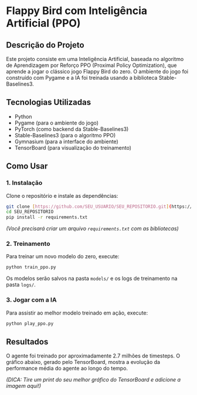# Flappy Bird com Inteligência Artificial (PPO)

## Descrição do Projeto

Este projeto consiste em uma Inteligência Artificial, baseada no algoritmo de Aprendizagem por Reforço PPO (Proximal Policy Optimization), que aprende a jogar o clássico jogo Flappy Bird do zero. O ambiente do jogo foi construído com Pygame e a IA foi treinada usando a biblioteca Stable-Baselines3.

## Tecnologias Utilizadas
* Python
* Pygame (para o ambiente do jogo)
* PyTorch (como backend da Stable-Baselines3)
* Stable-Baselines3 (para o algoritmo PPO)
* Gymnasium (para a interface do ambiente)
* TensorBoard (para visualização do treinamento)

## Como Usar

### 1. Instalação
Clone o repositório e instale as dependências:
```bash
git clone [https://github.com/SEU_USUARIO/SEU_REPOSITORIO.git](https://github.com/SEU_USUARIO/SEU_REPOSITORIO.git)
cd SEU_REPOSITORIO
pip install -r requirements.txt 
```
*(Você precisará criar um arquivo `requirements.txt` com as bibliotecas)*

### 2. Treinamento
Para treinar um novo modelo do zero, execute:
```bash
python train_ppo.py
```
Os modelos serão salvos na pasta `models/` e os logs de treinamento na pasta `logs/`.

### 3. Jogar com a IA
Para assistir ao melhor modelo treinado em ação, execute:
```bash
python play_ppo.py
```

## Resultados
O agente foi treinado por aproximadamente 2.7 milhões de timesteps. O gráfico abaixo, gerado pelo TensorBoard, mostra a evolução da performance média do agente ao longo do tempo.

*(DICA: Tire um print do seu melhor gráfico do TensorBoard e adicione a imagem aqui!)*